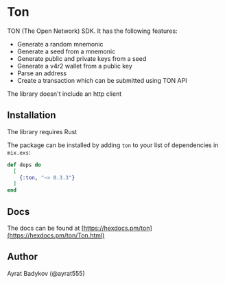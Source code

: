 # Ton

TON (The Open Network) SDK. It has the following features:

- Generate a random mnemonic
- Generate a seed from a mnemonic
- Generate public and private keys from a seed
- Generate a v4r2 wallet from a public key
- Parse an address
- Create a transaction which can be submitted using TON API

The library doesn't include an http client

## Installation

The library requires Rust

The package can be installed by adding `ton` to your list of dependencies in `mix.exs`:

```elixir
def deps do
  [
    {:ton, "~> 0.3.3"}
  ]
end
```

## Docs

The docs can be found at [https://hexdocs.pm/ton](https://hexdocs.pm/ton/Ton.html)

## Author

Ayrat Badykov (@ayrat555)
